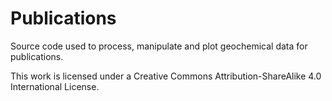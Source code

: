 # Publications
Source code used to process, manipulate and plot geochemical data for publications.

This work is licensed under a Creative Commons Attribution-ShareAlike 4.0 International License.
